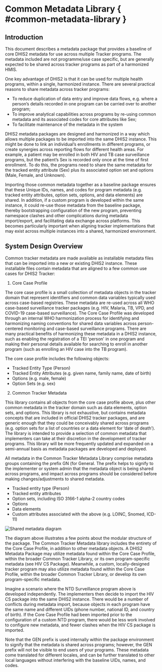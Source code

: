 # Common Metadata Library { #common-metadata-library }

## Introduction

This document describes a metadata package that provides a baseline of core DHIS2 metadata for use across multiple Tracker programs. The metadata included are not programme/use case specific, but are generally expected to be shared across tracker programs as part of a harmonized HMIS.

One key advantage of DHIS2 is that it can be used for multiple health programs, within a single, harmonized instance. There are several practical reasons to share metadata across tracker programs:

- To reduce duplication of data entry and improve data flows, e.g. where a person’s details recorded in one program can be carried over to another program;
- To improve analytical capabilities across programs by re-using common metadata and its associated codes for core attributes like Sex;
- To facilitate maintenance of the metadata in the system

DHIS2 metadata packages are designed and harmonized in a way which allows multiple packages to be imported into the same DHIS2 instance. This might be done to link an individual’s enrollments in different programs, or create synergies across reporting flows for different health areas. For example, a patient may be enrolled in both HIV and TB case surveillance programs, but the patient’s Sex is recorded only once at the time of first enrollment. To do this, the programs need to share the same metadata for the tracked entity attribute (Sex) plus its associated option set and options (Male, Female, and Unknown).

Importing those common metadata together as a baseline package ensures that these Unique IDs, names, and codes for program metadata (e.g. tracked entity attributes, option sets, options, and data elements) are shared. In addition, if a custom program is developed within the same instance, it could re-use those metadata from the baseline package, thereby bootstrapping configuration of the new program, preventing namespace clashes and other complications during metadata import/export, and facilitating data exchange across platforms. This becomes particularly important when aligning tracker implementations that may exist across multiple instances into a shared, harmonized environment.

## System Design Overview

Common tracker metadata are made available as installable metadata files that can be imported into a new or existing DHIS2 instance. These installable files contain metadata that are aligned to a few common use cases for DHIS2 Tracker:

1. Core Case Profile

The core case profile is a small collection of metadata objects in the tracker domain that represent identifiers and common data variables typically used across case-based registries. These metadata are re-used across all WHO case-based surveillance tracker packages (e.g. HIV, Malaria, TB, VPD, and COVID-19 case-based surveillance). The Core Case Profile was developed through an internal WHO harmonization process for identifying and harmonizing naming conventions for shared data variables across person-centered monitoring and case-based surveillance programs. There are many practical benefits of harmonizing these metadata in a DHIS2 instance, such as enabling the registration of a TEI 'person' in one program and making their personal details available for searching to enroll in another program (such as enrolling an HIV case into the TB program). 

The core case profile includes the following objects:
- Tracked Entity Type (Person)
- Tracked Entity Attributes (e.g. given name, family name, date of birth)
- Options (e.g. male, female)
- Option Sets (e.g. sex)

2. Common Tracker Metadata 

This library contains all objects from the core case profile above, plus other common metadata in the tracker domain such as data elements, option sets, and options. This library is not exhaustive, but contains metadata concepts that are included in official DHIS2 tracker packages, and are generic enough that they could be conceivably shared across programs (e.g. option sets for a list of countries or a data element for ‘date of death’). The library is intended to provide a selection of common metadata that implementers can take at their discretion in the development of tracker programs. This library will be more frequently updated and expanded on a semi-annual basis as metadata packages are developed and deployed.

All metadata in the Common Tracker Metadata Library comprise metadata groups containing the prefix GN (for General. The prefix helps to signify to the implementer or system admin that the metadata object is being shared across programs, and impact across programs should be considered before making changes/adjustments to shared metadata.

- Tracked entity type (Person)
- Tracked entity attributes
- Option sets, including ISO 3166-1 alpha-2 country codes
- Options
- Data elements
- Custom attributes associated with the above (e.g. LOINC, Snomed, ICD-11)

![Shared metadata diagram](resources/images/metadata-diagram-en.png)

The diagram above illustrates a few points about the modular structure of the package. The Common Tracker Metadata library includes the entirety of the Core Case Profile, in addition to other metadata objects. A DHIS2 Metadata Package may utilize metadata found within the Core Case Profile, within the broader Common Tracker Library, or its own program-specific metadata (see HIV CS Package). Meanwhile, a custom, locally-designed tracker program may also utilize metadata found within the Core Case Profile, within the broader Common Tracker Library, or develop its own program-specific metadata.

Imagine a scenario where the NTD Surveillance program above is developed independently. The implementers then decide to import the HIV CS package into the same DHIS2 instance. There would be a number of conflicts during metadata import, because objects in each program have the same name and different UIDs (phone number, national ID, and country of birth). If the Core Case Profile had been imported prior to the configuration of a custom NTD program, there would be less work involved to configure new metadata, and fewer clashes when the HIV CS package is imported.

Note that the GEN prefix is used internally within the package environment to signify that the metadata is shared across programs; however, the GEN prefix will not be visible to end users of your programs. These metadata come translated for different locales, and can be further translated to other local languages without interfering with the baseline UIDs, names, and codes.

